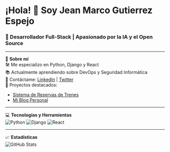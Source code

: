 # ¡Hola! 👋 Soy Jean Marco Gutierrez Espejo
### 🚀 Desarrollador Full-Stack | Apasionado por la IA y el Open Source
---
🌟 **Sobre mí**  
🛠️ Me especializo en Python, Django y React  
📚 Actualmente aprendiendo sobre DevOps y Seguridad Informática  
📩 Contáctame: [LinkedIn](https://linkedin.com/in/tuusuario) | [Twitter](https://twitter.com/tuusuario)  
🚀 Proyectos destacados:  
- [Sistema de Reservas de Trenes](https://github.com/tuusuario/proyecto-trenes)  
- [Mi Blog Personal](https://github.com/tuusuario/mi-blog)  
---
💻 **Tecnologías y Herramientas**  
![Python](https://img.shields.io/badge/-Python-3776AB?style=flat-square&logo=python&logoColor=white)
![Django](https://img.shields.io/badge/-Django-092E20?style=flat-square&logo=django&logoColor=white)
![React](https://img.shields.io/badge/-React-61DAFB?style=flat-square&logo=react&logoColor=black)

---
📈 **Estadísticas**  
![GitHub Stats](https://github-readme-stats.vercel.app/api?username=tuusuario&show_icons=true&theme=radical)
